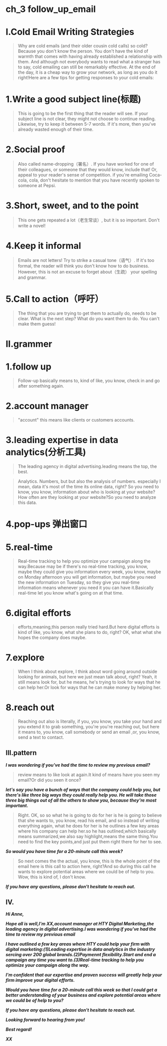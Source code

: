 # ch_3 follow_up_email

# I.Cold Email Writing Strategies
> Why are cold emails (and their older cousin cold calls) so cold? Because you don't know the person. You don't have the kind of warmth that comes with having already established a relationship with them. And although not everybody wants to read what a stranger has to say, cold emailing can still be remarkably effective. At the end of the day, it is a cheap way to grow your network, as long as you do it right!Here are a few tips for getting responses to your cold emails:

# 1.Write a good subject line(标题)
> This is going to be the first thing that the reader will see. If your subject line is not clear, they might not choose to continue reading. Likewise, try to keep it between 5-7 words. If it's more, then you've already wasted enough of their time.

# 2.Social proof
> Also called name-dropping（署名）. If you have worked for one of their colleagues, or someone that they would know, include that! Or, appeal to your reader's sense of competition. if you're emailing Coca-cola, cola, don't hesitate to mention that you have recently spoken to someone at Pepsi.

# 3.Short, sweet, and to the point
> This one gets repeated a lot（老生常谈）, but it is so important. Don't write a novel!

# 4.Keep it informal
> Emails are not letters! Try to strike a casual tone（语气）. If it's too formal, the reader will think you don't know how to do business. However, this is not an excuse to forget about（生疏） your spelling and grammar.

# 5.Call to action（呼吁）
> The thing that you are trying to get them to actually do, needs to be clear. What is the next step? What do you want them to do. You can't make them guess!

# II.grammer
# 1.follow up
> Follow-up basically means to, kind of like, you know, check in and go after something again.

# 2.account manager 
> "account" this means like clients or customers accounts.

# 3.leading expertise in data analytics(分析工具)
> The leading agency in digital advertising.leading means the top, the best.

> Analytics. Numbers, but but also the analysis of numbers. especially I mean, data it's most of the time its online data, right? So you need to know, you know, information about who is looking at your website?How often are they looking at your website?So you need to analyze this data.

# 4.pop-ups 弹出窗口

# 5.real-time 
> Real-time tracking to help you optimize your campaign along the way.Because may be if there's no real-time tracking, you know, maybe they could give you information every week, you know, maybe on Monday afternoon you will get information, but maybe you need the new information on Tuesday, so they give you real-time information means whenever you need it you can have it.Basically real-time let you know what's going on at that time.

# 6.digital efforts
> efforts,meaning,this person really tried hard.But here digital efforts is kind of like, you know, what she plans to do, right? OK, what what she hopes the company does maybe.

# 7.explore
> When I think about explore, I think about word going around outside looking for animals, but here we just mean talk about, right? Yeah, it still means look for, but he means, he's trying to look for ways that he can help her.Or look for ways that he can make money by helping her.

# 8.reach out 
> Reaching out also is literally, if you, you know, you take your hand and you extend it to grab something, you're you're reaching out, but here it means to, you know, call somebody or send an email ,or, you know, send a text to contact. 

## III.pattern
***I was wondering if you've had the time to review my previous email?***

> review means to like look at again.It kind of means have you seen my email?Or did you seen it once?

***let's say you have a bunch of ways that the company could help you, but there's like three big ways they could really help you. He will take those three big things out of all the others to show you, because they're most important.***

> Right. OK, so so what he is going to do for her is he is going to believe that she wants to, you know, read his email, and so instead of writing everything again, what he does for her is he outlines a few key areas where his company can help her.so he has outlined,which basically means summarized,we also say highlight,means the same thing.You need to find the key points,and just put them right there for her to see.

***So would you have time for a 20-minute call this week?***
> So next comes the the actual, you know, this is the whole point of the email here is this call to action here, right?And so during this call he wants to explore potential areas where we could be of help to you. Wow, this is kind of, I don't know.

***If you have any questions, please don't hesitate to reach out.***

## IV.
***Hi Anne,***

***Hope all is well,I'm XX,account manager at HTY Digital Marketing,the leading agency in digital advertising.I was wondering if you've had the time to review my previous email***

***I have outlined a few key areas where HTY could help your firm with digital marketing:(1)Leading expertise in data analytics in the industry sercing over 200 global brands.(2)Paymennt flexibility.Start and end a campaign any time you want to.(3)Real-time tracking to help you optimize your campaign along the way.***

***I'm confident that our expertise and proven success will greatly help your firm improve your digital efforts.***

***Would you have time for a 20-minute call this week so that I could get a better understanding of your business and explore potential areas where we could be of help to you?***

***If you have any questions, please don't hesitate to reach out.***

***Looking forward to hearing from you!***

***Best regard!***

***XX***






